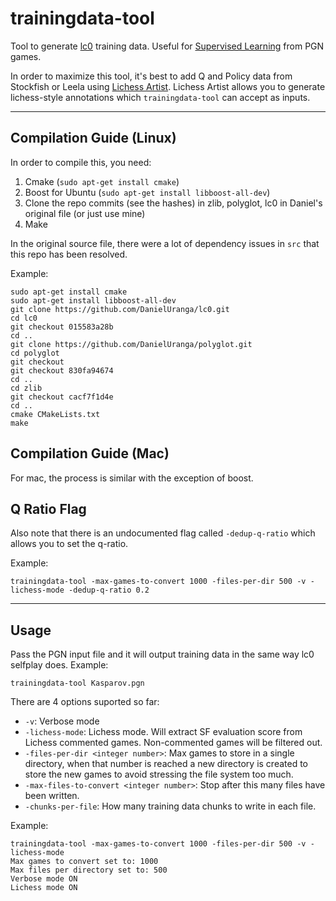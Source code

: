 # trainingdata-tool
Tool to generate [lc0](https://github.com/LeelaChessZero/lc0) training data. Useful for [Supervised Learning](https://github.com/dkappe/leela-chess-weights/wiki/Supervised-Learning) from PGN games.

In order to maximize this tool, it's best to add Q and Policy data from Stockfish or Leela using [Lichess Artist](https://github.com/kennyfrc/lichess-artist). Lichess Artist allows you to generate lichess-style annotations which `trainingdata-tool` can accept as inputs.

---

## Compilation Guide (Linux)

In order to compile this, you need:
1. Cmake (`sudo apt-get install cmake`)
2. Boost for Ubuntu (`sudo apt-get install libboost-all-dev`)
3. Clone the repo commits (see the hashes) in zlib, polyglot, lc0 in Daniel's original file (or just use mine)
4. Make

In the original source file, there were a lot of dependency issues in `src` that this repo has been resolved.

Example:
```
sudo apt-get install cmake
sudo apt-get install libboost-all-dev
git clone https://github.com/DanielUranga/lc0.git
cd lc0
git checkout 015583a28b
cd ..
git clone https://github.com/DanielUranga/polyglot.git
cd polyglot
git checkout 
git checkout 830fa94674
cd ..
cd zlib
git checkout cacf7f1d4e
cd ..
cmake CMakeLists.txt
make
```

## Compilation Guide (Mac)

For mac, the process is similar with the exception of boost.

## Q Ratio Flag

Also note that there is an undocumented flag called `-dedup-q-ratio` which allows you to set the q-ratio.

Example:
```
trainingdata-tool -max-games-to-convert 1000 -files-per-dir 500 -v -lichess-mode -dedup-q-ratio 0.2
```

---

## Usage
Pass the PGN input file and it will output training data in the same way lc0 selfplay does. Example:
```
trainingdata-tool Kasparov.pgn
```

There are 4 options suported so far:
 - `-v`: Verbose mode
 - `-lichess-mode`: Lichess mode. Will extract SF evaluation score from Lichess commented games. Non-commented games will be filtered out.
 - `-files-per-dir <integer number>`: Max games to store in a single directory, when that number is reached a new directory is created to store the new games to avoid stressing the file system too much.
 - `-max-files-to-convert <integer number>`: Stop after this many files have been written.
 - `-chunks-per-file`: How many training data chunks to write in each file.

 Example:
 ```
 trainingdata-tool -max-games-to-convert 1000 -files-per-dir 500 -v -lichess-mode
Max games to convert set to: 1000
Max files per directory set to: 500
Verbose mode ON
Lichess mode ON
 ```
